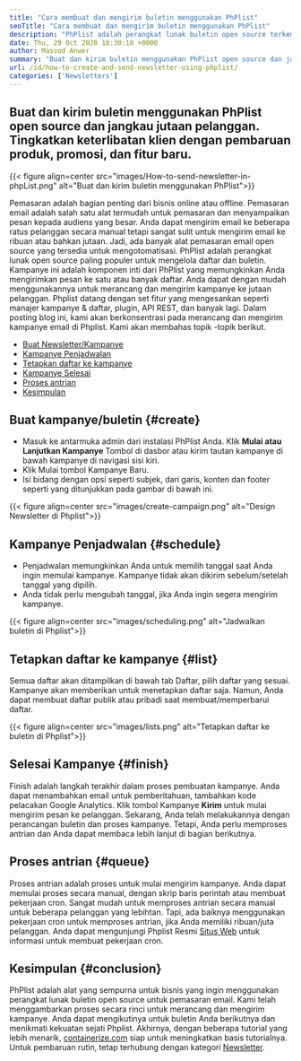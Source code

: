 ```yaml
---
title: "Cara membuat dan mengirim buletin menggunakan PhPlist" 
seoTitle: "Cara membuat dan mengirim buletin menggunakan PhPlist" 
description: "PhPlist adalah perangkat lunak buletin open source terkemuka untuk pemasaran email. Ini adalah panduan pemula untuk membuat dan mengirim kampanye buletin." 
date: Thu, 29 Oct 2020 18:30:18 +0000
author: Masood Anwer
summary: "Buat dan kirim buletin menggunakan PhPlist open source dan jangkau jutaan pelanggan. Tingkatkan keterlibatan klien dengan pembaruan produk, promosi, dan fitur baru." 
url: /id/how-to-create-and-send-newsletter-using-phplist/
categories: ['Newsletters']
---
```


## Buat dan kirim buletin menggunakan PhPlist open source dan jangkau jutaan pelanggan. Tingkatkan keterlibatan klien dengan pembaruan produk, promosi, dan fitur baru.

{{< figure align=center src="images/How-to-send-newsletter-in-phpList.png" alt="Buat dan kirim buletin menggunakan PhPlist">}}

Pemasaran adalah bagian penting dari bisnis online atau offline. Pemasaran email adalah salah satu alat termudah untuk pemasaran dan menyampaikan pesan kepada audiens yang besar. Anda dapat mengirim email ke beberapa ratus pelanggan secara manual tetapi sangat sulit untuk mengirim email ke ribuan atau bahkan jutaan. Jadi, ada banyak alat pemasaran email open source yang tersedia untuk mengotomatisasi.
PhPlist adalah perangkat lunak open source paling populer untuk mengelola daftar dan buletin. Kampanye ini adalah komponen inti dari PhPlist yang memungkinkan Anda mengirimkan pesan ke satu atau banyak daftar. Anda dapat dengan mudah menggunakannya untuk merancang dan mengirim kampanye ke jutaan pelanggan. Phplist datang dengan set fitur yang mengesankan seperti manajer kampanye & daftar, plugin, API REST, dan banyak lagi.
Dalam posting blog ini, kami akan berkonsentrasi pada merancang dan mengirim kampanye email di Phplist. Kami akan membahas topik -topik berikut.
  * [Buat Newsletter/Kampanye][2]
  * [Kampanye Penjadwalan][3]
  * [Tetapkan daftar ke kampanye][4]
  * [Kampanye Selesai][5]
  * [Proses antrian][6]
  * [Kesimpulan][7]

##  **Buat kampanye/buletin**  {#create}

  * Masuk ke antarmuka admin dari instalasi PhPlist Anda. Klik  **Mulai atau Lanjutkan Kampanye**  Tombol di dasbor atau kirim tautan kampanye di bawah kampanye di navigasi sisi kiri.
  * Klik Mulai tombol Kampanye Baru.
  * Isi bidang dengan opsi seperti subjek, dari garis, konten dan footer seperti yang ditunjukkan pada gambar di bawah ini.

{{< figure align=center src="images/create-campaign.png" alt="Design Newsletter di Phplist">}}


##  **Kampanye Penjadwalan**  {#schedule}

  * Penjadwalan memungkinkan Anda untuk memilih tanggal saat Anda ingin memulai kampanye. Kampanye tidak akan dikirim sebelum/setelah tanggal yang dipilih.
  * Anda tidak perlu mengubah tanggal, jika Anda ingin segera mengirim kampanye.

{{< figure align=center src="images/scheduling.png" alt="Jadwalkan buletin di Phplist">}}


##  **Tetapkan daftar ke kampanye**  {#list}

Semua daftar akan ditampilkan di bawah tab Daftar, pilih daftar yang sesuai. Kampanye akan memberikan untuk menetapkan daftar saja. Namun, Anda dapat membuat daftar publik atau pribadi saat membuat/memperbarui daftar.

{{< figure align=center src="images/lists.png" alt="Tetapkan daftar ke buletin di Phplist">}}


##  **Selesai Kampanye**  {#finish}

Finish adalah langkah terakhir dalam proses pembuatan kampanye. Anda dapat menambahkan email untuk pemberitahuan, tambahkan kode pelacakan Google Analytics. Klik tombol Kampanye  **Kirim**  untuk mulai mengirim pesan ke pelanggan. Sekarang, Anda telah melakukannya dengan perancangan buletin dan proses kampanye. Tetapi, Anda perlu memproses antrian dan Anda dapat membaca lebih lanjut di bagian berikutnya.

##  **Proses antrian**  {#queue}

Proses antrian adalah proses untuk mulai mengirim kampanye. Anda dapat memulai proses secara manual, dengan skrip baris perintah atau membuat pekerjaan cron. Sangat mudah untuk memproses antrian secara manual untuk beberapa pelanggan yang lebihtan. Tapi, ada baiknya menggunakan pekerjaan cron untuk memproses antrian, jika Anda memiliki ribuan/juta pelanggan. Anda dapat mengunjungi Phplist Resmi [Situs Web][8] untuk informasi untuk membuat pekerjaan cron.

##  **Kesimpulan**  {#conclusion}

PhPlist adalah alat yang sempurna untuk bisnis yang ingin menggunakan perangkat lunak buletin open source untuk pemasaran email. Kami telah menggambarkan proses secara rinci untuk merancang dan mengirim kampanye. Anda dapat mengikutinya untuk buletin Anda berikutnya dan menikmati kekuatan sejati Phplist.
Akhirnya, dengan beberapa tutorial yang lebih menarik, [containerize.com][9] siap untuk meningkatkan basis tutorialnya. Untuk pembaruan rutin, tetap terhubung dengan kategori [Newsletter][10].



[1]: https://products.containerize.com/newsletter/phplist
[2]: #create
[3]: #schedule
[4]: #list
[5]: #finish
[6]: #queue
[7]: #conclusion
[8]: https://www.phplist.org/manual/books/phplist-manual/page/setting-up-your-cron
[9]: https://containerize.com
[10]: https://blog.containerize.com/category/newsletter/
